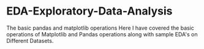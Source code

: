 # EDA-Exploratory-Data-Analysis
The basic pandas and matplotlib operations
Here I have covered the basic operations of Matplotlib and Pandas operations along with sample EDA's on Different Datasets.
